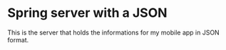 # Spring server with a JSON
This is the server that holds the informations for my mobile app in JSON format.
